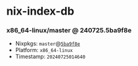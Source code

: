 # nix-index-db
### x86_64-linux/master @ 240725.5ba9f8e
- Nixpkgs: `master`@[`5ba9f8e`](https://github.com/NixOS/nixpkgs/commit/5ba9f8ec73a40530997621cb732cf6b536d801a5)
- Platform: `x86_64-linux`
- Timestamp: `20240725014640`
